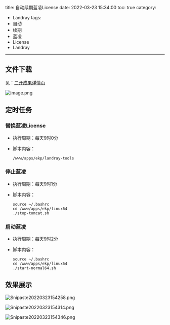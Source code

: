 title: 自动续期蓝凌License
date: 2022-03-23 15:34:00
toc: true
category: 
- Landray
tags:
- 自动
- 续期
- 蓝凌
- License
- Landray
---

## 文件下载

见：[二开成果详情页](http://mall.landray.com.cn/core01/km/reuse/km_reuse_redevelop/kmReuseRedevelop.do?method=view&fdId=17fb0b664519c279b7c58d24d69a5c14)

![image.png](https://b3logfile.com/file/2022/03/image-6d6f53ca.png)


<!-- more -->


## 定时任务

### 替换蓝凌License

- 执行周期：每天9时0分
- 脚本内容：

  ```shell
  /www/apps/ekp/landray-tools
  ```

### 停止蓝凌

- 执行周期：每天9时1分
- 脚本内容：

  ```shell
  source ~/.bashrc
  cd /www/apps/ekp/linux64
  ./stop-tomcat.sh
  ```

### 启动蓝凌

- 执行周期：每天9时2分
- 脚本内容：

  ```shell
  source ~/.bashrc
  cd /www/apps/ekp/linux64
  ./start-normal64.sh
  ```

## 效果展示

![Snipaste20220323154258.png](https://b3logfile.com/file/2022/03/Snipaste_2022-03-23_15-42-58-2f1d7039.png)

![Snipaste20220323154314.png](https://b3logfile.com/file/2022/03/Snipaste_2022-03-23_15-43-14-815a24ae.png)

![Snipaste20220323154346.png](https://b3logfile.com/file/2022/03/Snipaste_2022-03-23_15-43-46-4d36dcf1.png)
